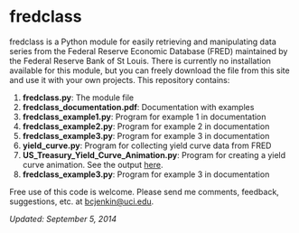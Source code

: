 fredclass
=========

fredclass is a Python module for easily retrieving and manipulating data series from the Federal Reserve Economic Database (FRED) maintained by the Federal Reserve Bank of St Louis. There is currently no installation available for this module, but you can freely download the file from this site and use it with your own projects. This repository contains:

  1. **fredclass.py**: The module file
  2. **fredclass_documentation.pdf**: Documentation with examples
  3. **fredclass_example1.py**: Program for example 1 in documentation
  4. **fredclass_example2.py**: Program for example 2 in documentation
  5. **fredclass_example3.py**: Program for example 3 in documentation
  6. **yield_curve.py**: Program for collecting yield curve data from FRED
  7. **US_Treasury_Yield_Curve_Animation.py**: Program for creating a yield curve animation. See the output [here](http://youtu.be/Si8S9onUXHI).
  7. **fredclass_example3.py**: Program for example 3 in documentation
  
Free use of this code is welcome. Please send me comments, feedback, suggestions, etc. at [bcjenkin@uci.edu](mailto:bcjenkin@uci.edu).

_Updated: September 5, 2014_
